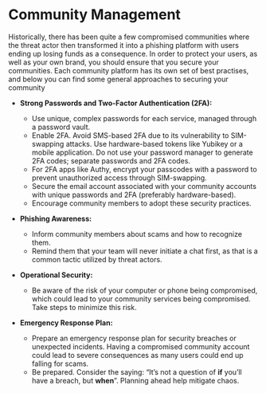 # Community Management

Historically, there has been quite a few compromised communities where the threat actor then transformed it into a phishing platform with users ending up losing funds as a consequence. In order to protect your users, as well as your own brand, you should ensure that you secure your communities.
Each community platform has its own set of best practises, and below you can find some general approaches to securing your community

- **Strong Passwords and Two-Factor Authentication (2FA):**
    - Use unique, complex passwords for each service, managed through a password vault.
    - Enable 2FA. Avoid SMS-based 2FA due to its vulnerability to SIM-swapping attacks. Use hardware-based tokens like Yubikey or a mobile application. Do not use your password manager to generate 2FA codes; separate passwords and 2FA codes.
    - For 2FA apps like Authy, encrypt your passcodes with a password to prevent unauthorized access through SIM-swapping.
    - Secure the email account associated with your community accounts with unique passwords and 2FA (preferably hardware-based).
    - Encourage community members to adopt these security practices.

- **Phishing Awareness:**
    - Inform community members about scams and how to recognize them.
    - Remind them that your team will never initiate a chat first, as that is a common tactic utilized by threat actors.

- **Operational Security:**
    - Be aware of the risk of your computer or phone being compromised, which could lead to your community services being compromised. Take steps to minimize this risk.

- **Emergency Response Plan:**
    - Prepare an emergency response plan for security breaches or unexpected incidents. Having a compromised community account could lead to severe consequences as many users could end up falling for scams.
    - Be prepared. Consider the saying: “It’s not a question of **if** you’ll have a breach, but **when**”. Planning ahead help mitigate chaos.
